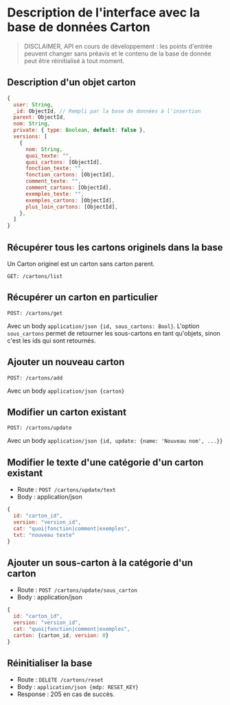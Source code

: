 # Description de l'interface avec la base de données Carton

> DISCLAIMER, API en cours de développement : les points d'entrée peuvent changer sans préavis et le contenu de la base de donnée peut être réinitialisé à tout moment.

## Description d'un objet carton

```javascript
{
  user: String,
  _id: ObjectId, // Rempli par la base de données à l'insertion
  parent: ObjectId,
  nom: String,
  private: { type: Boolean, default: false },
  versions: [
    {
      nom: String,
      quoi_texte: "",
      quoi_cartons: [ObjectId],
      fonction_texte: "",
      fonction_cartons: [ObjectId],
      comment_texte: "",
      comment_cartons: [ObjectId],
      exemples_texte: "",
      exemples_cartons: [ObjectId],
      plus_loin_cartons: [ObjectId],
    },
  ]
}
```

## Récupérer tous les cartons originels dans la base

Un Carton originel est un carton sans carton parent.

`GET: /cartons/list`

## Récupérer un carton en particulier

`POST: /cartons/get`

Avec un body `application/json {id, sous_cartons: Bool}`. L'option `sous_cartons` permet de retourner les sous-cartons en tant qu'objets, sinon c'est les ids qui sont retournés.

## Ajouter un nouveau carton

`POST: /cartons/add`

Avec un body `application/json {carton}`

## Modifier un carton existant

`POST: /cartons/update`

Avec un body `application/json {id, update: {name: 'Nouveau nom', ...}}`

## Modifier le texte d'une catégorie d'un carton existant

- Route : `POST /cartons/update/text`
- Body : application/json

```javascript
{
  id: "carton_id",
  version: "version_id",
  cat: "quoi|fonction|comment|exemples",
  txt: "nouveau texte"
}
```

## Ajouter un sous-carton à la catégorie d'un carton

- Route : `POST /cartons/update/sous_carton`
- Body : application/json

```javascript
{
  id: "carton_id",
  version: "version_id",
  cat: "quoi|fonction|comment|exemples",
  carton: {carton_id, version: 0}
}
```

## Réinitialiser la base

- Route : `DELETE /cartons/reset`
- Body : `application/json {mdp: RESET_KEY}`
- Response : 205 en cas de succès.
